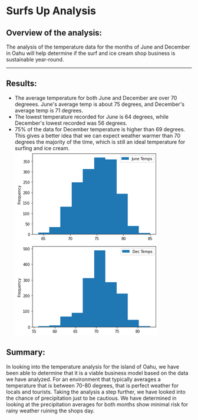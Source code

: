 # Surfs Up Analysis

## Overview of the analysis: 
The analysis of the temperature data for the months of June and December in Oahu will help determine if the surf and ice cream shop business is sustainable year-round.

---
## Results: 
- The average temperature for both June and December are over 70 degreees. June's average temp is about 75 degrees, and December's average temp is 71 degrees.
- The lowest temperature recorded for June is 64 degrees, while December's lowest recorded was 56 degrees.
- 75% of the data for December temperature is higher than 69 degrees. This gives a better idea that we can expect weather warmer than 70 degrees the majority of the time, which is still an ideal temperature for surfing and ice cream.
   ![June_Temps](https://raw.githubusercontent.com/aquinn107/surfs_up/main/June_Temps.png)    ![December_Temps](https://raw.githubusercontent.com/aquinn107/surfs_up/main/December_Temps.png)

## Summary: 
In looking into the temperature analysis for the island of Oahu, we have been able to determine that it is a viable business model based on the data we have analyzed. For an environment that typically averages a temperature that is between 70-80 degrees, that is perfect weather for locals and tourists. 
Taking the analysis a step further, we have looked into the chance of precipitation just to be cautious. We have determined in looking at the precipitation averages for both months show minimal risk for rainy weather ruining the shops day.
